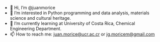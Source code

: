 - 👋 Hi, I’m @juanmorice
- 👀 I’m interested in Python programming and data analysis, materials science and cultural heritage. 
- 🌱 I’m currently learning at University of Costa Rica, Chemical Engineering Department. 
- 📫 How to reach me: juan.morice@ucr.ac.cr or jg.moricem@gmail.com

<!---
juanmorice/juanmorice is a ✨ special ✨ repository because its `README.md` (this file) appears on your GitHub profile.
You can click the Preview link to take a look at your changes.
--->
